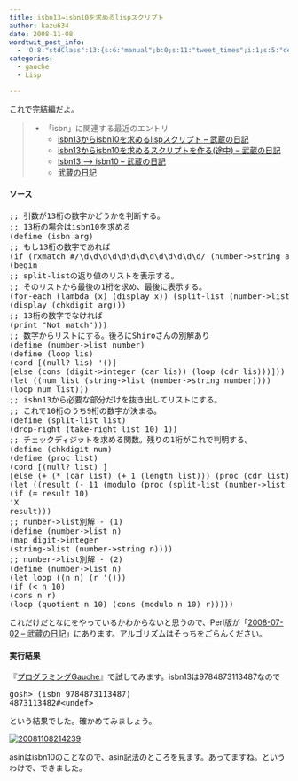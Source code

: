 ```yaml
---
title: isbn13→isbn10を求めるlispスクリプト
author: kazu634
date: 2008-11-08
wordtwit_post_info:
  - 'O:8:"stdClass":13:{s:6:"manual";b:0;s:11:"tweet_times";i:1;s:5:"delay";i:0;s:7:"enabled";i:1;s:10:"separation";s:2:"60";s:7:"version";s:3:"3.7";s:14:"tweet_template";b:0;s:6:"status";i:2;s:6:"result";a:0:{}s:13:"tweet_counter";i:2;s:13:"tweet_log_ids";a:1:{i:0;i:4367;}s:9:"hash_tags";a:0:{}s:8:"accounts";a:1:{i:0;s:7:"kazu634";}}'
categories:
  - gauche
  - Lisp

---
```

<div class="section">
<p>
    これで完結編だよ。
</p>
  
<blockquote>
<ul>
<li>
        「isbn」に関連する最近のエントリ <ul>
<li>
<a href="http://d.hatena.ne.jp/sirocco634/20081107/1226068936" onclick="__gaTracker('send', 'event', 'outbound-article', 'http://d.hatena.ne.jp/sirocco634/20081107/1226068936', ' isbn13からisbn10を求めるlispスクリプト &#8211; 武蔵の日記');" target="_blank"> isbn13からisbn10を求めるlispスクリプト &#8211; 武蔵の日記</a>
</li>
<li>
<a href="http://d.hatena.ne.jp/sirocco634/20081026/1224993758" onclick="__gaTracker('send', 'event', 'outbound-article', 'http://d.hatena.ne.jp/sirocco634/20081026/1224993758', ' isbn13からisbn10を求めるスクリプトを作る(途中) &#8211; 武蔵の日記');" target="_blank"> isbn13からisbn10を求めるスクリプトを作る(途中) &#8211; 武蔵の日記</a>
</li>
<li>
<a href="http://d.hatena.ne.jp/sirocco634/20080702/1215008700" onclick="__gaTracker('send', 'event', 'outbound-article', 'http://d.hatena.ne.jp/sirocco634/20080702/1215008700', ' isbn13 &#8211;&#038;gt; isbn10 &#8211; 武蔵の日記');" target="_blank"> isbn13 &#8211;> isbn10 &#8211; 武蔵の日記</a>
</li>
<li>
<a href="http://d.hatena.ne.jp/sirocco634/20080209/4797336803" onclick="__gaTracker('send', 'event', 'outbound-article', 'http://d.hatena.ne.jp/sirocco634/20080209/4797336803', '武蔵の日記');" target="_blank">武蔵の日記</a>
</li>
</ul>
</li>
</ul>
</blockquote>
  
<p>
<a name="seemore"></a>
</p>
  
<h4>
    ソース
</h4>
  
<pre class="syntax-highlight">
<span class="synComment">;; 引数が13桁の数字かどうかを判断する。</span>
<span class="synComment">;; 13桁の場合はisbn10を求める</span>
<span class="synSpecial">(</span>define <span class="synSpecial">(</span>isbn arg<span class="synSpecial">)</span>
<span class="synComment">;; もし13桁の数字であれば</span>
<span class="synSpecial">(</span><span class="synStatement">if</span> <span class="synSpecial">(</span>rxmatch #/\d\d\d\d\d\d\d\d\d\d\d\d\d/ <span class="synSpecial">(</span>number-&#62;string arg<span class="synSpecial">))</span>
<span class="synSpecial">(</span>begin
<span class="synComment">;; split-listの返り値のリストを表示する。</span>
<span class="synComment">;; そのリストから最後の1桁を求め、最後に表示する。</span>
<span class="synSpecial">(</span>for-each <span class="synSpecial">(</span><span class="synStatement">lambda</span> <span class="synSpecial">(</span>x<span class="synSpecial">)</span> <span class="synSpecial">(</span>display x<span class="synSpecial">))</span> <span class="synSpecial">(</span>split-list <span class="synSpecial">(</span>number-&#62;list arg<span class="synSpecial">)))</span>
<span class="synSpecial">(</span>display <span class="synSpecial">(</span>chkdigit arg<span class="synSpecial">)))</span>
<span class="synComment">;; 13桁の数字でなければ</span>
<span class="synSpecial">(</span><span class="synStatement">print</span> <span class="synConstant">&#34;Not match&#34;</span><span class="synSpecial">)))</span>
<span class="synComment">;; 数字からリストにする。後ろにShiroさんの別解あり</span>
<span class="synSpecial">(</span>define <span class="synSpecial">(</span>number-&#62;list <span class="synStatement">number</span><span class="synSpecial">)</span>
<span class="synSpecial">(</span>define <span class="synSpecial">(</span><span class="synStatement">loop</span> lis<span class="synSpecial">)</span>
<span class="synSpecial">(</span><span class="synStatement">cond</span> [<span class="synSpecial">(</span><span class="synStatement">null</span>? lis<span class="synSpecial">)</span> <span class="synSpecial">'()</span>]
[else <span class="synSpecial">(</span><span class="synStatement">cons</span> <span class="synSpecial">(</span>digit-&#62;integer <span class="synSpecial">(</span><span class="synStatement">car</span> lis<span class="synSpecial">))</span> <span class="synSpecial">(</span><span class="synStatement">loop</span> <span class="synSpecial">(</span><span class="synStatement">cdr</span> lis<span class="synSpecial">)))</span>]<span class="synSpecial">))</span>
<span class="synSpecial">(</span><span class="synStatement">let</span> <span class="synSpecial">((</span>num_list <span class="synSpecial">(</span>string-&#62;list <span class="synSpecial">(</span>number-&#62;string <span class="synStatement">number</span><span class="synSpecial">))))</span>
<span class="synSpecial">(</span><span class="synStatement">loop</span> num_list<span class="synSpecial">)))</span>
<span class="synComment">;; isbn13から必要な部分だけを抜き出してリストにする。</span>
<span class="synComment">;; これで10桁のうち9桁の数字が決まる。</span>
<span class="synSpecial">(</span>define <span class="synSpecial">(</span>split-list <span class="synStatement">list</span><span class="synSpecial">)</span>
<span class="synSpecial">(</span>drop-right <span class="synSpecial">(</span>take-right <span class="synStatement">list</span> <span class="synConstant">10</span><span class="synSpecial">)</span> <span class="synConstant">1</span><span class="synSpecial">))</span>
<span class="synComment">;; チェックディジットを求める関数。残りの1桁がこれで判明する。</span>
<span class="synSpecial">(</span>define <span class="synSpecial">(</span>chkdigit num<span class="synSpecial">)</span>
<span class="synSpecial">(</span>define <span class="synSpecial">(</span>proc <span class="synStatement">list</span><span class="synSpecial">)</span>
<span class="synSpecial">(</span><span class="synStatement">cond</span> [<span class="synSpecial">(</span><span class="synStatement">null</span>? <span class="synStatement">list</span><span class="synSpecial">)</span> <span class="synConstant"></span>]
[else <span class="synSpecial">(</span><span class="synStatement">+</span> <span class="synSpecial">(</span><span class="synStatement">*</span> <span class="synSpecial">(</span><span class="synStatement">car</span> <span class="synStatement">list</span><span class="synSpecial">)</span> <span class="synSpecial">(</span><span class="synStatement">+</span> <span class="synConstant">1</span> <span class="synSpecial">(</span><span class="synStatement">length</span> <span class="synStatement">list</span><span class="synSpecial">)))</span> <span class="synSpecial">(</span>proc <span class="synSpecial">(</span><span class="synStatement">cdr</span> <span class="synStatement">list</span><span class="synSpecial">)))</span>]<span class="synSpecial">))</span>
<span class="synSpecial">(</span><span class="synStatement">let</span> <span class="synSpecial">((</span>result <span class="synSpecial">(</span><span class="synStatement">-</span> <span class="synConstant">11</span> <span class="synSpecial">(</span>modulo <span class="synSpecial">(</span>proc <span class="synSpecial">(</span>split-list <span class="synSpecial">(</span>number-&#62;list num<span class="synSpecial">)))</span> <span class="synConstant">11</span><span class="synSpecial">))))</span>
<span class="synSpecial">(</span><span class="synStatement">if</span> <span class="synSpecial">(</span><span class="synStatement">=</span> result <span class="synConstant">10</span><span class="synSpecial">)</span>
<span class="synSpecial">'</span><span class="synIdentifier">X</span>
result<span class="synSpecial">)))</span>
<span class="synComment">;; number-&#62;list別解 - (1)</span>
<span class="synSpecial">(</span>define <span class="synSpecial">(</span>number-&#62;list n<span class="synSpecial">)</span>
<span class="synSpecial">(</span><span class="synStatement">map</span> digit-&#62;integer
<span class="synSpecial">(</span>string-&#62;list <span class="synSpecial">(</span>number-&#62;string n<span class="synSpecial">))))</span>
<span class="synComment">;; number-&#62;list別解 - (2)</span>
<span class="synSpecial">(</span>define <span class="synSpecial">(</span>number-&#62;list n<span class="synSpecial">)</span>
<span class="synSpecial">(</span><span class="synStatement">let</span> <span class="synStatement">loop</span> <span class="synSpecial">((</span>n n<span class="synSpecial">)</span> <span class="synSpecial">(</span>r <span class="synSpecial">'()))</span>
<span class="synSpecial">(</span><span class="synStatement">if</span> <span class="synSpecial">(</span><span class="synStatement">&#60;</span> n <span class="synConstant">10</span><span class="synSpecial">)</span>
<span class="synSpecial">(</span><span class="synStatement">cons</span> n r<span class="synSpecial">)</span>
<span class="synSpecial">(</span><span class="synStatement">loop</span> <span class="synSpecial">(</span>quotient n <span class="synConstant">10</span><span class="synSpecial">)</span> <span class="synSpecial">(</span><span class="synStatement">cons</span> <span class="synSpecial">(</span>modulo n <span class="synConstant">10</span><span class="synSpecial">)</span> r<span class="synSpecial">)))))</span>
</pre>
  
<p>
    これだけだとなにをやっているかわからないと思うので、Perl版が「<a href="http://d.hatena.ne.jp/sirocco634/20080702#1215008700" onclick="__gaTracker('send', 'event', 'outbound-article', 'http://d.hatena.ne.jp/sirocco634/20080702#1215008700', '2008-07-02 &#8211; 武蔵の日記');" target="_blank">2008-07-02 &#8211; 武蔵の日記</a>」にあります。アルゴリズムはそっちをごらんください。
</p>
  
<h4>
    実行結果
</h4>
  
<p>
    『<a href="http://d.hatena.ne.jp/asin/4873113482" onclick="__gaTracker('send', 'event', 'outbound-article', 'http://d.hatena.ne.jp/asin/4873113482', 'プログラミングGauche');">プログラミングGauche</a>』で試してみます。isbn13は9784873113487なので
</p>
  
<pre class="syntax-highlight">
gosh&#62; <span class="synSpecial">(</span>isbn <span class="synConstant">9784873113487</span><span class="synSpecial">)</span>
<span class="synConstant">4873113482</span>#&#60;undef&#62;
</pre>
  
<p>
    という結果でした。確かめてみましょう。
</p>
  
<p>
<center>
</center>
</p>
  
<p>
<a href="http://f.hatena.ne.jp/sirocco634/20081108214239" onclick="__gaTracker('send', 'event', 'outbound-article', 'http://f.hatena.ne.jp/sirocco634/20081108214239', '');"><img alt="20081108214239" src="http://img.f.hatena.ne.jp/images/fotolife/s/sirocco634/20081108/20081108214239.png" /></a>
</p></p> 
  
<p>
    asinはisbn10のことなので、asin記法のところを見ます。あってますね。というわけで、できました。
</p>
</div>
